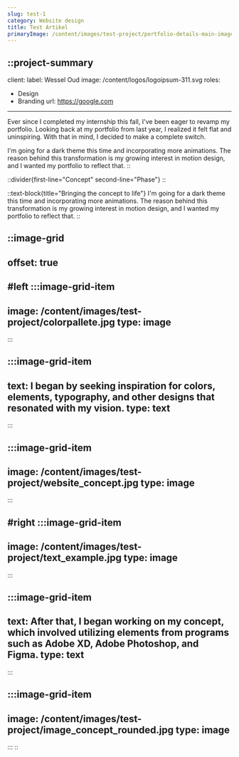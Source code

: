 ```yaml
---
slug: test-1
category: Website design
title: Test Artikel
primaryImage: /content/images/test-project/portfolio-details-main-image.jpg
---
```


::project-summary
---
client:
  label: Wessel Oud
  image: /content/logos/logoipsum-311.svg
roles:
  - Design
  - Branding
url: https://google.com
---
Ever since I completed my internship this fall, I've been eager to revamp my portfolio. Looking back at my portfolio from last year, I realized it felt flat and uninspiring. With that in mind, I decided to make a complete switch.

I'm going for a dark theme this time and incorporating more animations. The reason behind this transformation is my growing interest in motion design, and I wanted my portfolio to reflect that.
::

::divider{first-line="Concept" second-line="Phase"}
::

::text-block{title="Bringing the concept to life"}
I'm going for a dark theme this time and incorporating more animations. The reason behind this transformation is my growing interest in motion design, and I wanted my portfolio to reflect that.
::

::image-grid
---
offset: true
---
#left
  :::image-grid-item
  ---
  image: /content/images/test-project/colorpallete.jpg
  type: image
  ---
  :::

  :::image-grid-item
  ---
  text: I began by seeking inspiration for colors, elements, typography, and other designs that resonated with my vision.
  type: text
  ---
  :::

  :::image-grid-item
  ---
  image: /content/images/test-project/website_concept.jpg
  type: image
  ---
  :::

#right
  :::image-grid-item
  ---
  image: /content/images/test-project/text_example.jpg
  type: image
  ---
  :::

  :::image-grid-item
  ---
  text: After that, I began working on my concept, which involved utilizing elements from programs such as Adobe XD, Adobe Photoshop, and Figma.
  type: text
  ---
  :::

  :::image-grid-item
  ---
  image: /content/images/test-project/image_concept_rounded.jpg
  type: image
  ---
  :::
::
